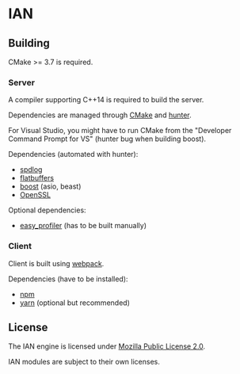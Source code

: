 
# IAN


## Building

CMake >= 3.7 is required.


### Server

A compiler supporting C++14 is required to build the server.

Dependencies are managed through [CMake](http://cmake.org/) and [hunter](https://github.com/ruslo/hunter).

For Visual Studio, you might have to run CMake from the "Developer Command Prompt for VS" (hunter bug when building boost).

Dependencies (automated with hunter):

* [spdlog](https://github.com/gabime/spdlog)
* [flatbuffers](https://google.github.io/flatbuffers/index.html)
* [boost](http://www.boost.org/) (asio, beast)
* [OpenSSL](https://www.openssl.org/)

Optional dependencies:

* [easy_profiler](https://github.com/yse/easy_profiler) (has to be built manually)


### Client

Client is built using [webpack](https://webpack.js.org/).

Dependencies (have to be installed):

* [npm](https://www.npmjs.com/)
* [yarn](https://yarnpkg.com/) (optional but recommended)



## License

The IAN engine is licensed under [Mozilla Public License 2.0](https://tldrlegal.com/license/mozilla-public-license-2.0-(mpl-2)).

IAN modules are subject to their own licenses.
